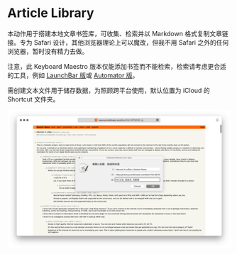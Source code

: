 # Article Library

本动作用于搭建本地文章书签库，可收集、检索并以 Markdown 格式复制文章链接。专为 Safari 设计，其他浏览器理论上可以魔改，但我不用 Safari 之外的任何浏览器，暂时没有精力去做。

注意，此 Keyboard Maestro 版本仅能添加书签而不能检索，检索请考虑更合适的工具，例如 [LaunchBar 版](https://github.com/BlackwinMin/LaunchBar-gallery/tree/master/Article%20Library)或 [Automator 版](https://github.com/BlackwinMin/Automator-gallery/tree/master/Article%20Library)。

需创建文本文件用于储存数据，为照顾跨平台使用，默认位置为 iCloud 的 Shortcut 文件夹。

![img](img.png)